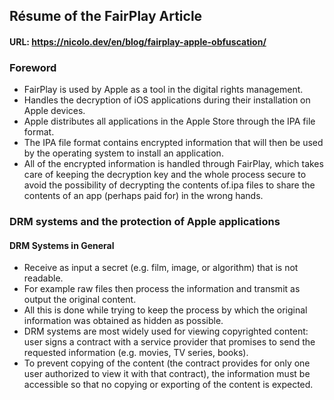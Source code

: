 ## Résume of the FairPlay Article
#### URL: https://nicolo.dev/en/blog/fairplay-apple-obfuscation/

### Foreword
- FairPlay is used by Apple as a tool in the digital rights management.
- Handles the decryption of iOS applications during their installation on Apple devices.
- Apple distributes all applications in the Apple Store through the IPA file format.
- The IPA file format contains encrypted information that will then be used by the operating system to install an application.
- All of the encrypted information is handled through FairPlay, which takes care of keeping the decryption key and the whole process secure to avoid the possibility of decrypting the contents of.ipa files to share the contents of an app (perhaps paid for) in the wrong hands.


### DRM systems and the protection of Apple applications
#### DRM Systems in General
- Receive as input a secret (e.g. film, image, or algorithm) that is not readable.
- For example raw files then process the information and transmit as output the original content.
- All this is done while trying to keep the process by which the original information was obtained as hidden as possible.
- DRM systems are most widely used for viewing copyrighted content: user signs a contract with a service provider that promises to send the requested information (e.g. movies, TV series, books).
- To prevent copying of the content (the contract provides for only one user authorized to view it with that contract), the information must be accessible so that no copying or exporting of the content is expected.
